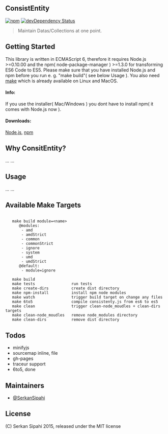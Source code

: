 ## ConsistEntity
[![npm](https://img.shields.io/npm/v/consistentity.svg?style=flat)](https://www.npmjs.com/package/consistentity)
[![devDependency Status](https://david-dm.org/SerkanSipahi/consistentity/dev-status.svg)](https://david-dm.org/SerkanSipahi/consistentity#info=devDependencies)

>Maintain Datas/Collections at one point.

## Getting Started

This library is written in ECMAScript 6, therefore it requires Node.js >=0.10.00 and the npm( node-package-manager ) >=1.3.0 for transforming ES6 Code to ES5. Please make sure that you have installed Node.js and npm before you run e. g. "make build"( see below Usage ). You also need [make](http://goo.gl/i5CuuV) which is already available on Linux and MacOS.

#### Info:

If you use the installer( Mac/Windows ) you dont have to install npm( it comes with Node.js now ).

#### Downloads:

[Node.js](http://nodejs.org/download/),
[npm](https://www.npmjs.com/package/npm)

## Why ConsitEntity?

...
...

## Usage

...
...

## Available Make Targets

```make
   
   make build module=<name>
      @modules:
       - amd
       - amdStrict
       - common
       - commonStrict
       - ignore
       - system
       - umd
       - umdStrict
      @default:
       - module=ignore

   make build
   make tests                run tests
   make create-dirs          create dist directory
   make npm-install          install npm node modules
   make watch                trigger build target on change any files
   make 6to5                 compile consistenty.js from es6 to es5
   make clean                trigger clean-node_moudles + clean-dirs targets
   make clean-node_moudles   remove node_modules directory
   make clean-dirs           remove dist directory

```

## Todos

* minifyjs
* sourcemap inline, file
* gh-pages
* traceur support
* 6to5, done

## Maintainers

* [@SerkanSipahi](https://github.com/SerkanSipahi)

## License

(C) Serkan Sipahi 2015, released under the MIT license